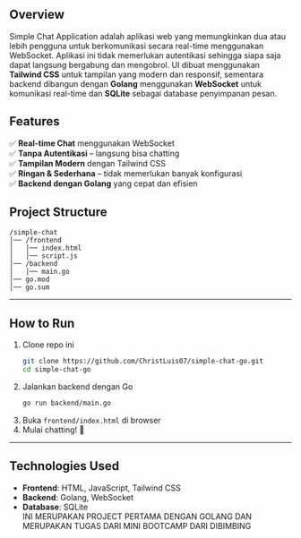 ## Overview
Simple Chat Application adalah aplikasi web yang memungkinkan dua atau lebih pengguna untuk berkomunikasi secara real-time menggunakan WebSocket. Aplikasi ini tidak memerlukan autentikasi sehingga siapa saja dapat langsung bergabung dan mengobrol. UI dibuat menggunakan **Tailwind CSS** untuk tampilan yang modern dan responsif, sementara backend dibangun dengan **Golang** menggunakan **WebSocket** untuk komunikasi real-time dan **SQLite** sebagai database penyimpanan pesan.

## Features
✅ **Real-time Chat** menggunakan WebSocket  
✅ **Tanpa Autentikasi** – langsung bisa chatting  
✅ **Tampilan Modern** dengan Tailwind CSS  
✅ **Ringan & Sederhana** – tidak memerlukan banyak konfigurasi  
✅ **Backend dengan Golang** yang cepat dan efisien  

## Project Structure
```
/simple-chat
│── /frontend
│   │── index.html
│   │── script.js
│── /backend
│   │── main.go
│── go.mod
│── go.sum
```

---
## How to Run
1. Clone repo ini  
   ```sh
   git clone https://github.com/ChristLuis07/simple-chat-go.git
   cd simple-chat-go
   ```
2. Jalankan backend dengan Go  
   ```sh
   go run backend/main.go
   ```
3. Buka `frontend/index.html` di browser  
4. Mulai chatting! 🎉  

---
## Technologies Used
- **Frontend**: HTML, JavaScript, Tailwind CSS  
- **Backend**: Golang, WebSocket  
- **Database**: SQLite  
INI MERUPAKAN PROJECT PERTAMA DENGAN GOLANG DAN MERUPAKAN TUGAS DARI MINI BOOTCAMP DARI DIBIMBING
